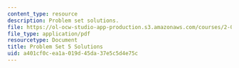 ```yaml
---
content_type: resource
description: Problem set solutions.
file: https://ol-ocw-studio-app-production.s3.amazonaws.com/courses/2-004-dynamics-and-control-ii-spring-2008/a401cf0cea1a019d45da37e5c5d4e75c_ps5soln.pdf
file_type: application/pdf
resourcetype: Document
title: Problem Set 5 Solutions
uid: a401cf0c-ea1a-019d-45da-37e5c5d4e75c
---
```

